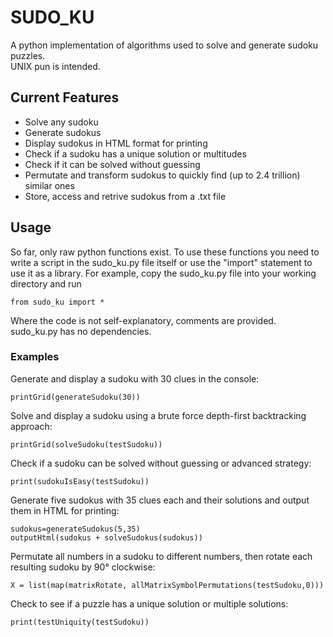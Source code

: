 # SUDO_KU

A python implementation of algorithms used to solve and generate sudoku puzzles.  
UNIX pun is intended.

## Current Features

* Solve any sudoku
* Generate sudokus
* Display sudokus in HTML format for printing
* Check if a sudoku has a unique solution or multitudes
* Check if it can be solved without guessing
* Permutate and transform sudokus to quickly find (up to 2.4 trillion) similar ones
* Store, access and retrive sudokus from a .txt file

## Usage

So far, only raw python functions exist. To use these functions you need to write a script in the sudo_ku.py file itself or use the "import" statement to use it as a library. For example, copy the sudo_ku.py file into your working directory and run
```
from sudo_ku import *
```
Where the code is not self-explanatory, comments are provided.  
sudo_ku.py has no dependencies.  


### Examples
Generate and display a sudoku with 30 clues in the console:
```
printGrid(generateSudoku(30))
```

Solve and display a sudoku using a brute force depth-first backtracking approach:
```
printGrid(solveSudoku(testSudoku))
```

Check if a sudoku can be solved without guessing or advanced strategy:
```
print(sudokuIsEasy(testSudoku))
```

Generate five sudokus with 35 clues each and their solutions and output them in HTML for printing:
```
sudokus=generateSudokus(5,35)
outputHtml(sudokus + solveSudokus(sudokus))
```

Permutate all numbers in a sudoku to different numbers, then rotate each resulting sudoku by 90° clockwise:
```
X = list(map(matrixRotate, allMatrixSymbolPermutations(testSudoku,0)))
```

Check to see if a puzzle has a unique solution or multiple solutions:
```
print(testUniquity(testSudoku))
```
